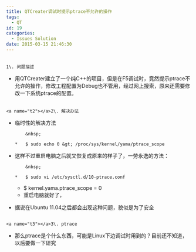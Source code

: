 ```yaml
---
title: QTCreater调试时提示ptrace不允许的操作
tags:
  - QT
id: 19
categories:
  - Issues Solution
date: 2015-03-15 21:46:30
---
```


## 
	1\. 问题描述

*   用QTCreater建立了一个纯C++的项目，但是在F5调试时，竟然提示ptrace不允许的操作，修改工程配置为Debug也不管用，经过网上搜索，原来还需要修改一下系统ptrace的配置。

## 
	<a name="t2"></a>2\. 解决办法

*   临时性的解决方法

			&nbsp;

        *   $ sudo echo 0 &gt; /proc/sys/kernel/yama/ptrace_scope

*   这样不过重启电脑之后就又恢复成原来的样子了，一劳永逸的方法：

			&nbsp;

        *   $ sudo vi /etc/sysctl.d/10-ptrace.conf
    *   $ kernel.yama.ptrace_scope = 0
    *   重启电脑就好了，

*   据说在Ubuntu 11.04之后都会出现这种问题，貌似是为了安全

## 
	<a name="t3"></a>3\. ptrace

*   那么ptrace是个什么东西，可能是Linux下边调试时用到的？目前还不知道，以后要做一下研究